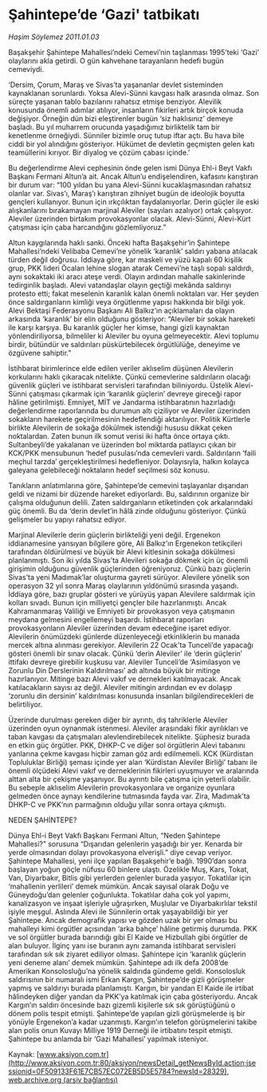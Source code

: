 # Şahintepe’de ‘Gazi' tatbikatı

*Haşim Söylemez 2011.01.03*

<font class="agenda2NewsSpot">
 Başakşehir Şahintepe Mahallesi’ndeki Cemevi’nin taşlanması 1995’teki ‘Gazi’ olaylarını akla getirdi. O gün kahvehane tarayanların hedefi bugün cemeviydi.
</font>
<font class="newsDetail">
 <p>
  <p class="MsoNormal">
   ‘Dersim, Çorum, Maraş ve Sivas’ta yaşananlar devlet sisteminden kaynaklanan sorunlardı. Yoksa Alevi-Sünni kavgası halk arasında olmaz. Son süreçte yaşanan tablo bazılarını rahatsız etmişe benziyor. Alevilik konusunda önemli adımlar atılıyor, insanların fikirleri artık birçok konuda değişiyor. Örneğin dün bizi eleştirenler bugün ‘siz haklısınız’ demeye başladı. Bu yıl muharrem orucunda yaşadığımız birliktelik tam bir kenetlenme örneğiydi. Sünniler bizimle oruç tutup iftar açtı. Bu hava bile ciddi bir yol alındığını gösteriyor. Hükümet de devletin geçmişten gelen katı teamüllerini kırıyor. Bir diyalog ve çözüm çabası içinde.’
  </p>
  <p class="MsoNormal">
   Bu değerlendirme Alevi cephesinin önde gelen ismi Dünya Ehl-i Beyt Vakfı Başkanı Fermani Altun’a ait. Ancak Altun’u endişelendiren, kafasını karıştıran bir durum var: “100 yıldan bu yana Alevi-Sünni kucaklaşmasından rahatsız olanlar var. Sivas’ı, Maraş’ı karıştıran zihniyet bugün de ideolojik boyutta gençleri kullanıyor. Bunun için ırkçılıktan faydalanıyorlar. Derin güçler ile eski alışkanlarını bırakamayan marjinal Aleviler (sayıları azalıyor) ortak çalışıyor. Aleviler üzerinden birtakım provokasyonlar olacak. Alevi-Sünni, Alevi-Kürt çatışması için çaba harcandığını gözlemliyoruz.”
  </p>
  <p class="MsoNormal">
   Altun kaygılarında haklı sanki. Önceki hafta Başakşehir’in Şahintepe Mahallesi’ndeki Velibaba Cemevi’ne yönelik ‘karanlık’ saldırı yabana atılacak türden değil doğrusu. İddiaya göre, kar maskeli ve yüzü kapalı 60 kişilik grup, PKK lideri Öcalan lehine slogan atarak Cemevi’ne taşlı sopalı saldırdı, aynı sokaktaki iki aracı ateşe verdi. Olayın ardından mahalle sakinlerinde tedirginlik başladı. Alevi vatandaşlar olayın geçtiği mekânda saldırıyı protesto etti; fakat meselenin karanlık kalan önemli noktaları var. Her şeyden önce saldırganların kimliği veya örgütlenme yapısı hakkında bir bilgi yok. Alevi Bektaşi Federasyonu Başkanı Ali Balkız’ın açıklamaları da olayın arkasında ‘karanlık’ bir elin olduğunu gösteriyor: “Aleviler bir sokak hareketi ile karşı karşıya. Bu karanlık güçler her kimse, hangi gizli kaynaktan yönlendiriliyorsa, bilmeliler ki Aleviler bu oyuna gelmeyecektir. Alevi toplumu birdir, bütündür ve saldırıları püskürtebilecek örgütlülüğe, deneyime ve özgüvene sahiptir.”
  </p>
  <p class="MsoNormal">
   İstihbarat birimlerince elde edilen veriler aklıselim düşünen Alevilerin korkularını haklı çıkaracak nitelikte. Çünkü cemevlerine saldırıların olacağı güvenlik güçleri ve istihbarat servisleri tarafından biliniyordu. Üstelik Alevi-Sünni çatışması çıkarmak için ‘karanlık güçlerin’ devreye gireceği rapor hâline getirilmişti. Emniyet, MİT ve Jandarma istihbaratının hazırladığı değerlendirme raporlarında bu durumun altı çiziliyor ve Aleviler üzerinden sokakların harekete geçirilmesinin hedeflendiği aktarılıyor. Politik Kürtlerle birlikte Alevilerin de sokağa dökülmek istendiği hususu dikkat çeken noktalardan. Zaten bunun ilk somut verisi iki hafta önce ortaya çıktı. Sultanbeyli’de yakalanan ve üzerinden bol miktarda patlayıcı çıkan bir KCK/PKK mensubunun ‘hedef pusulası’nda cemevleri vardı. Saldırıların ‘faili meçhul tarzda’ gerçekleştirilmesi hedefleniyor. Dolayısıyla, halkın kolayca galeyana gelebileceği noktaların hedef seçilmesi söz konusu.
  </p>
  <p class="MsoNormal">
   Tanıkların anlatımlarına göre, Şahintepe’de cemevini taşlayanlar dışarıdan geldi ve nizami bir düzende hareket ediyorlardı. Bu, saldırının organize bir çalışma olduğunun delili. Zaten saldırganların etiketinden çok arkalarındaki güç önemli. Bu da ‘derin devlet’in hâlâ zinde olduğunu gösteriyor. Çünkü gelişmeler bu yapıyı rahatsız ediyor.
  </p>
  <p class="MsoNormal">
   Marjinal Alevilerle derin güçlerin birlikteliği yeni değil. Ergenekon iddianamesine yansıyan bilgilere göre, Ali Balkız’ın Ergenekon tetikçileri tarafından öldürülmesi ve büyük bir Alevi kitlesinin sokağa dökülmesi planlanmıştı. Son iki yılda Sivas’ta Alevileri sokağa dökmek için üç önemli girişimin olduğunu güvenlik güçlerinden öğreniyoruz. Çünkü bazı güçlerin Sivas’ta yeni Madımak’lar oluşturma gayreti sürüyor. Alevilere yönelik son operasyon 32 yıl sonra Maraş olaylarının yıldönümü sırasında yaşandı. İddiaya göre, bazı gruplar gösteri ve yürüyüş yapan Alevilere saldırmak için kolları sıvadı. Bunun için milliyetçi gençler bile hazırlanmıştı. Ancak Kahramanmaraş Valiliği ve Emniyeti bir provokasyon veya çatışmanın meydana gelmesini engellemeyi başardı. İstihbarat raporları provokasyonların Aleviler üzerinden devam edeceğine işaret ediyor. Alevilerin önümüzdeki günlerde düzenleyeceği etkinliklerin bu manada mercek altına alınması gerekiyor. Alevilerin 22 Ocak’ta Tunceli’de yapacağı gösteri önemli bir sınav olacak. Çünkü ‘derin Aleviler’ ile ‘derin güçlerin’ ittifakı devreye girebilir kuşkusu var. Aleviler Tunceli’de ‘Asimilasyon ve Zorunlu Din Derslerinin Kaldırılması’ adı altında büyük bir mitinge hazırlanıyor. Mitinge bazı Alevi vakıf ve dernekleri katılmayacak. Ancak katılacakların sayısı az değil. Aleviler mitingin ardından ev ev dolaşıp ‘zorunlu din dersinin’ kaldırılması konusunda insanları bilgilendirecekleri de belirtiliyor.
  </p>
  <p class="MsoNormal">
   Üzerinde durulması gereken diğer bir ayrıntı, dış tahriklerle Aleviler üzerinden oyun oynanmak istenmesi. Aleviler arasındaki fikir ayrılıkları ve taban kavgası da çatışmaları alevlendirebilecek nitelikte. Şüphesiz burada en etkin güç örgütler. PKK, DHKP-C ve diğer sol örgütlerin Alevi tabanını yanlarına çekme kavgası hiçbir zaman göz ardı edilmemeli. KCK (Kürdistan Topluluklar Birliği) şeması içinde yer alan ‘Kürdistan Aleviler Birliği’ tabanı ile önemli ölçüdeki Alevi vakıf ve derneklerinin fikirleri uyuşmuyor ve aralarında alttan alta bir çekişme yaşanıyor. Bu ayrıntı bile çatışma için yeterli olabilir. Bu sebeple aklıselim Alevilerin provokasyonlara ve organize oyunlara gelmeden önce aynayı kendilerine tutmasında fayda var. Zira, Madımak’ta DHKP-C ve PKK’nın parmağının olduğu yıllar sonra ortaya çıkmıştı.
  </p>
  <p class="MsoNormal">
   NEDEN ŞAHİNTEPE?
  </p>
  <p class="MsoNormal">
   Dünya Ehl-i Beyt Vakfı Başkanı Fermani Altun, “Neden Şahintepe Mahallesi?” sorusuna “Dışarıdan gelenlerin yaşadığı bir yer. Kenarda bir yerde olmasından dolayı provokasyona elverişli.” diye cevap veriyor. Şahintepe Mahallesi, yeni ilçe yapılan Başakşehir’e bağlı. 1990’dan sonra başlayan yoğun göçle nüfusu 60 binlere ulaştı. Özelikle Muş, Kars, Tokat, Van, Diyarbakır, Bitlis gibi yerlerden gelenler burada yaşıyor. Tokatlılar için ‘mahallenin yerlileri’ demek mümkün. Ancak sayısal olarak Doğu ve Güneydoğu’dan gelenler çoğunlukta.
   <span>
   </span>
   Tokatlılar daha çok yol yapımı, kanalizasyon ve inşaat işleriyle uğraşırken, Muşlular ve Diyarbakırlılar tekstil işiyle meşgul. Aslında Alevi ile Sünnilerin ortak yaşayabildiği bir yer Şahintepe. Ancak demografik yapısı ve gözden uzak bir yer olması bu mahalleyi kimi örgütler açısından ‘arka bahçe’ hâline getirmiş durumda. PKK ve sol örgütler burada barındığı gibi El Kaide ve Hizbullah gibi örgütler de alan buluyor. İlginç yanı ise buranın aynı zamanda istihbarat servisleri tarafından sık sık ziyaret ediliyor olması. Şahintepe için ‘karanlık güçlerin yeni deneme alanı’ demek mümkün. Şahintepe adı ilk defa 2008’de Amerikan Konsolosluğu’na yönelik saldırıda gündeme geldi. Konsolosluk saldırısının bir numaralı ismi Erkan Kargın, Şahintepe’de gizli görüşmeler yapmış ve saldırıyı burada planlamıştı. Kargın, bir yandan El Kaide ile irtibat hâlindeyken diğer yandan da
   <span>
   </span>
   PKK’ya katılmak için çaba gösteriyordu. Ancak Kargın’ın saldırı öncesinde bazı gizemli kişilerle sık sık görüştüğünü o dönem polis tespit etmişti. Şahintepe’de yapılan gizli görüşmelerde iş bir yönüyle Ergenekon’a kadar uzanmıştı. Kargın’ın telefon görüşmelerini takibe alan polis onun Kuvayı Milliye 1919 Derneği ile irtibatını tespit etmişti. Şahintepe bu anlamda bir ‘Gazi Mahallesi’ yapılmak isteniyor.
  </p>
 </p>
</font>

Kaynak: [www.aksiyon.com.tr](http://www.aksiyon.com.tr:80/aksiyon/newsDetail_getNewsById.action;jsessionid=0F509133F61E7CB57EC072EB5D5E5784?newsId=28329), [web.archive.org (arşiv bağlantısı)](http://web.archive.org/web/20110108063131/http://www.aksiyon.com.tr:80/aksiyon/newsDetail_getNewsById.action;jsessionid=0F509133F61E7CB57EC072EB5D5E5784?newsId=28329)
